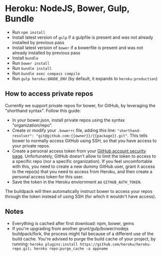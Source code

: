 Heroku: NodeJS, Bower, Gulp, Bundle
========================

 * Run `npm install`
 * Install latest version of `gulp` if a gulpfile is present and was not already installed by previous pass
 * Install latest version of `bower` if a bowerfile is present and was not already installed by previous pass
 * Install `bundle` 
 * Run `bower install`
 * Run `bundle install`
 * Run `bundle exec compass compile`
 * Run `gulp heroku:$NODE_ENV` (by default, it expands to `heroku:production`)

How to access private repos
---------------------------
Currently we support private repos for bower, for GitHub, by leveraging the "shorthand syntax". Follow this guide:

 * In your bower.json, install private repos using the syntax "organization/repo".
 * Create or modify your `.bowerrc` file, adding this line: `"shorthand-resolver": "git@github.com:{{owner}}/{{package}}.git"`. This tells bower to normally access GitHub using SSH, so that you have access to your private repos.
 * Create a personal access token from your [GitHub account security page](https://github.com/settings/applications). Unfortunately, GitHub doesn't allow to limit the token to access to a specific repo (nor a specific organization). If you feel uncomfortable with this, you need to create a new dummy GitHub user, grant it access to the repo(s) that you need to access from Heroku, and then create a personal access token for this user.
 * Save the token in the Heroku enviornment as `GITHUB_AUTH_TOKEN`.

The buildpack will then automatically instruct bower to access your repos through the token instead of using SSH (for which it wouldn't have access).

Notes
-----
 * Everything is cached after first download: npm, bower, gems
 * If you're upgrading from another grunt/gulp/bower/nodejs buildpack/fork, the process might fail because of a different use of the build cache. You're advised to purge the build cache of your project, by running: `heroku plugins:install https://github.com/heroku/heroku-repo.git; heroku repo:purge_cache -a appname`

